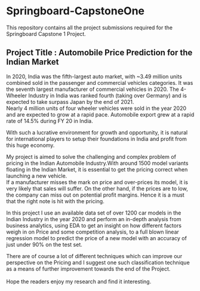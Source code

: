 # Springboard-CapstoneOne
This repository contains all the project submissions required for the Springboard Capstone 1 Project.

<H2>Project Title : Automobile Price Prediction for the Indian Market</H2>
<p>In 2020, India was the fifth-largest auto market, with ~3.49 million units combined sold in the passenger and commercial vehicles categories. It was the seventh largest manufacturer of commercial vehicles in 2020. The 4-Wheeler Industry in India was ranked fourth (taking over Germany) and is expected to take surpass Japan by the end of 2021.<br>
Nearly 4 million units of four wheeler vehicles were sold in the year 2020 and are expected to grow at a rapid pace. Automobile export grew at a rapid rate of 14.5% during FY 20 in India.</p>
<p>With such a lucrative environment for growth and opportunity, it is natural for international players to setup their foundations in India and profit from this huge economy.</p>
<p>My project is aimed to solve the challenging and complex problem of pricing in the Indian Automobile Industry.With around 1500 model variants floating in the Indian Market, it is essential to get the pricing correct when launching a new vehicle.<br>
  If a manufacturer misses the mark on price and over-prices its model, it is very likely that sales will suffer. On the other hand, if the prices are to low, the company can miss out on potential profit margins. Hence it is a must that the right note is hit with the pricing.<br></p>
<p>In this project I use an available data set of over 1200 car models in the Indian Industry in the year 2020 and perform an in-depth analysis from business analytics, using EDA to get an insight on how different factors weigh in on Price and some competition analysis, to a full blown linear regression model to predict the price of a new model with an accuracy of just under 90% on the test set.<br></p>
<p>There are of course a lot of different techniques which can improve our perspective on the Pricing and I suggest one such classification technique as a means of further improvement towards the end of the Project.<br><br>
Hope the readers enjoy my research and find it interesting.</p>


